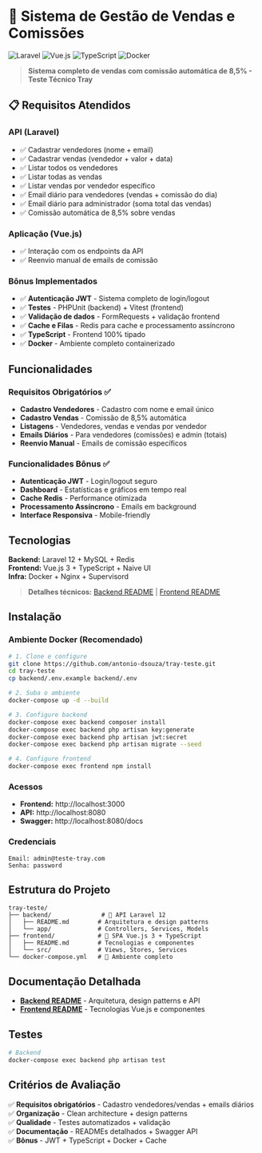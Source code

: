 # 🚀 Sistema de Gestão de Vendas e Comissões

![Laravel](https://img.shields.io/badge/Laravel-12.x-red?style=for-the-badge&logo=laravel)
![Vue.js](https://img.shields.io/badge/Vue.js-3.x-green?style=for-the-badge&logo=vue.js)
![TypeScript](https://img.shields.io/badge/TypeScript-5.x-blue?style=for-the-badge&logo=typescript)
![Docker](https://img.shields.io/badge/Docker-Compose-blue?style=for-the-badge&logo=docker)

> **Sistema completo de vendas com comissão automática de 8,5% - Teste Técnico Tray**

## 📋 Requisitos Atendidos

### API (Laravel)
- ✅ Cadastrar vendedores (nome + email)
- ✅ Cadastrar vendas (vendedor + valor + data)
- ✅ Listar todos os vendedores
- ✅ Listar todas as vendas
- ✅ Listar vendas por vendedor específico
- ✅ Email diário para vendedores (vendas + comissão do dia)
- ✅ Email diário para administrador (soma total das vendas)
- ✅ Comissão automática de 8,5% sobre vendas

### Aplicação (Vue.js)
- ✅ Interação com os endpoints da API
- ✅ Reenvio manual de emails de comissão

### Bônus Implementados
- ✅ **Autenticação JWT** - Sistema completo de login/logout
- ✅ **Testes** - PHPUnit (backend) + Vitest (frontend)
- ✅ **Validação de dados** - FormRequests + validação frontend
- ✅ **Cache e Filas** - Redis para cache e processamento assíncrono
- ✅ **TypeScript** - Frontend 100% tipado
- ✅ **Docker** - Ambiente completo containerizado

## Funcionalidades

### Requisitos Obrigatórios ✅
- **Cadastro Vendedores** - Cadastro com nome e email único
- **Cadastro Vendas** - Comissão de 8,5% automática
- **Listagens** - Vendedores, vendas e vendas por vendedor
- **Emails Diários** - Para vendedores (comissões) e admin (totais)
- **Reenvio Manual** - Emails de comissão específicos

### Funcionalidades Bônus ✅
- **Autenticação JWT** - Login/logout seguro
- **Dashboard** - Estatísticas e gráficos em tempo real
- **Cache Redis** - Performance otimizada
- **Processamento Assíncrono** - Emails em background
- **Interface Responsiva** - Mobile-friendly

## Tecnologias

**Backend:** Laravel 12 + MySQL + Redis  
**Frontend:** Vue.js 3 + TypeScript + Naive UI  
**Infra:** Docker + Nginx + Supervisord

> **Detalhes técnicos:** [Backend README](./backend/README.md) | [Frontend README](./frontend/README.md)

## Instalação

### Ambiente Docker (Recomendado)
```bash
# 1. Clone e configure
git clone https://github.com/antonio-dsouza/tray-teste.git
cd tray-teste
cp backend/.env.example backend/.env

# 2. Suba o ambiente
docker-compose up -d --build

# 3. Configure backend
docker-compose exec backend composer install
docker-compose exec backend php artisan key:generate
docker-compose exec backend php artisan jwt:secret
docker-compose exec backend php artisan migrate --seed

# 4. Configure frontend
docker-compose exec frontend npm install
```

### Acessos
- **Frontend:** http://localhost:3000
- **API:** http://localhost:8080  
- **Swagger:** http://localhost:8080/docs

### Credenciais
```
Email: admin@teste-tray.com
Senha: password
```

## Estrutura do Projeto

```
tray-teste/
├── backend/              # 🔧 API Laravel 12
│   ├── README.md        # Arquitetura e design patterns
│   └── app/             # Controllers, Services, Models
├── frontend/            # 🎨 SPA Vue.js 3 + TypeScript  
│   ├── README.md        # Tecnologias e componentes
│   └── src/             # Views, Stores, Services
└── docker-compose.yml   # 🐳 Ambiente completo
```

## Documentação Detalhada

- **[Backend README](./backend/README.md)** - Arquitetura, design patterns e API
- **[Frontend README](./frontend/README.md)** - Tecnologias Vue.js e componentes

## Testes

```bash
# Backend
docker-compose exec backend php artisan test
```

## Critérios de Avaliação

✅ **Requisitos obrigatórios** - Cadastro vendedores/vendas + emails diários  
✅ **Organização** - Clean architecture + design patterns  
✅ **Qualidade** - Testes automatizados + validação  
✅ **Documentação** - READMEs detalhados + Swagger API  
✅ **Bônus** - JWT + TypeScript + Docker + Cache